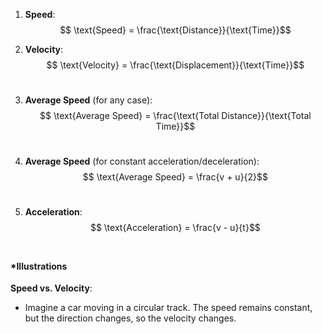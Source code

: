 1. **Speed**: $$ \text{Speed} = \frac{\text{Distance}}{\text{Time}}$$
    
2. **Velocity**: $$ \text{Velocity} = \frac{\text{Displacement}}{\text{Time}}$$​
    
3. **Average Speed** (for any case): $$ \text{Average Speed} = \frac{\text{Total Distance}}{\text{Total Time}}$$​
    
4. **Average Speed** (for constant acceleration/deceleration): $$ \text{Average Speed} = \frac{v + u}{2}$$​
    
5. **Acceleration**: $$ \text{Acceleration} = \frac{v - u}{t}$$​
    

#### *Illustrations

**Speed vs. Velocity**:

- Imagine a car moving in a circular track. The speed remains constant, but the direction changes, so the velocity changes.
